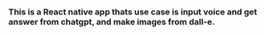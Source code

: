 ### This is a React native app thats use case is input voice and get answer from chatgpt, and make images from dall-e.
